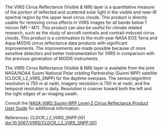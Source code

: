 The VIIRS Cirrus Reflectance (Visible & NIR) layer is a quantitative measure of the portion of reflected and scattered solar light in the visible and near-IR spectral region by the upper level cirrus clouds. This product is directly usable for removing cirrus effects in VIIRS images for all bands below 1 micron (M1 – M7). This product can also be useful for climate related research, such as the study of aircraft contrails and contrail-induced cirrus clouds. This product is a continuation to the multi-year NASA EOS Terra and Aqua MODIS cirrus reflectance data products with significant improvements. The improvements are made possible because of more sensitive detectors and better instrumentation for VIIRS in comparison with the previous generation of MODIS instruments.

The VIIRS Cirrus Reflectance (Visible & NIR) layer is available from the joint NASA/NOAA Suomi National Polar orbiting Partnership (Suomi NPP) satellite (CLDCR_L2_VIIRS_SNPP) for the daytime overpass. The sensor/algorithm resolution is 750 m at nadir, imagery resolution is 750 m at nadir, and the temporal resolution is daily. Resolution is coarser toward both the left and the right edges of an imaging swath.

Consult the [NASA VIIRS Suomi-NPP Level-2 Cirrus Reflectance Product User Guide](https://ladsweb.modaps.eosdis.nasa.gov/api/v2/content/archives/Document%20Archive/Science%20Data%20Product%20Documentation/VIIRS_Cirrus_Refl_User_Guide_Oct_2020.pdf) for additional information.

References: CLDCR_L2_VIIRS_SNPP.001 [doi:10.5067/VIIRS/CLDCR_L2_VIIRS_SNPP.001](https://doi.org/10.5067/VIIRS/CLDCR_L2_VIIRS_SNPP.001)

